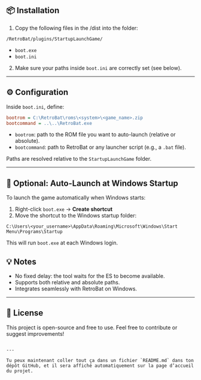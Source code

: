 ## 📦 Installation

1. Copy the following files in the /dist into the folder:

```
/RetroBat/plugins/StartupLaunchGame/
```

- `boot.exe`  
- `boot.ini`

2. Make sure your paths inside `boot.ini` are correctly set (see below).

---

## ⚙️ Configuration

Inside `boot.ini`, define:

```ini
bootrom = C:\RetroBat\roms\<system>\<game_name>.zip
bootcommand = ..\..\RetroBat.exe
```

- `bootrom`: path to the ROM file you want to auto-launch (relative or absolute).
- `bootcommand`: path to RetroBat or any launcher script (e.g., a `.bat` file).

Paths are resolved relative to the `StartupLaunchGame` folder.

---

## 🚀 Optional: Auto-Launch at Windows Startup

To launch the game automatically when Windows starts:

1. Right-click `boot.exe` → **Create shortcut**  
2. Move the shortcut to the Windows startup folder:

```
C:\Users\<your_username>\AppData\Roaming\Microsoft\Windows\Start Menu\Programs\Startup
```

This will run `boot.exe` at each Windows login.

## 💡 Notes

- No fixed delay: the tool waits for the ES to become available.
- Supports both relative and absolute paths.
- Integrates seamlessly with RetroBat on Windows.

---

## 📄 License

This project is open-source and free to use. Feel free to contribute or suggest improvements!
```

---

Tu peux maintenant coller tout ça dans un fichier `README.md` dans ton dépôt GitHub, et il sera affiché automatiquement sur la page d’accueil du projet.
